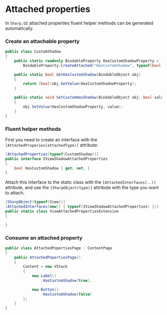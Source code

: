 # Attached properties

In `Sharp.UI` attached properties fluent helper methods can be generated automatically.

### Create an attachable property

```cs
public class CustomShadow
{
    public static readonly BindableProperty HasCustomShadowProperty =
        BindableProperty.CreateAttached("HasCustomShadow", typeof(bool), typeof(Shadow), false);

    public static bool GetHasCustomShadow(BindableObject obj)
    {
        return (bool)obj.GetValue(HasCustomShadowProperty);
    }

    public static void SetCustomHasShadow(BindableObject obj, bool value)
    {
        obj.SetValue(HasCustomShadowProperty, value);
    }
}
```

### Fluent helper methods

First you need to create an interface with the `[AttachedProperies(attachedType)]` attribute:

```cs
[AttachedProperties(typeof(CustomShadow))]
public interface IViewShadowAttachedProperties
{
    bool HasCustomShadow { get; set; }
}
```
Attach this interface to the static class with the `[AttachedInterfaces(..)]` attribute, and use the `[SharpObject(type)]` attribute with the type you want to attach.

```cs
[SharpObject(typeof(View))]
[AttachedInterfaces(new[] { typeof(IViewShadowAttachedProperties) })]
public static class ViewAttachedPropertiesExtension
{

}
```

### Consume an attached property

```cs
public class AttachedPopertiesPage : ContentPage
{
    public AttachedPopertiesPage()
    {
        Content = new VStack
        {
            new Label()
                .HasCustomShadow(true),

            new Button()
                .HasCustomShadow(false)
        };
    }
}
```